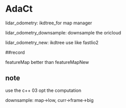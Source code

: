 # AdaCt
lidar_odometry: ikdtree_for map manager 

lidar_odometry_downsample: downsample the oricloud

lidar_odometry_new: ikdtree use like fastlio2


##record

featureMap better than  featureMapNew


## note
use the c++ 03  opt the computation

downsample: map->low, curr->frame->big